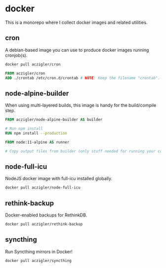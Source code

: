 # docker

This is a monorepo where I collect docker images and related utilities.

## cron

A debian-based image you can use to produce docker images running cronjob(s).

```bash
docker pull aczigler/cron
```

```Dockerfile
FROM aczigler/cron
ADD ./crontab /etc/cron.d/crontab # NOTE: Keep the filename "crontab".
```

## node-alpine-builder

When using multi-layered builds, this image is handy for the build/compile step.

```Dockerfile
FROM aczigler/node-alpine-builder AS builder

# Run npm install
RUN npm install --production

FROM node:11-alpine AS runner

# Copy output files from builder (only stuff needed for running your code)

```

## node-full-icu

NodeJS docker image with full-icu installed globally.

```bash
docker pull aczigler/node-full-icu
```

## rethink-backup

Docker-enabled backups for RethinkDB.

```bash
docker pull aczigler/rethink-backup
```

## syncthing

Run Syncthing mirrors in Docker!

```bash
docker pull aczigler/syncthing
```
